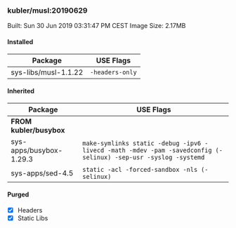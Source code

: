 ### kubler/musl:20190629

Built: Sun 30 Jun 2019 03:31:47 PM CEST
Image Size: 2.17MB

#### Installed
Package | USE Flags
--------|----------
sys-libs/musl-1.1.22 | `-headers-only`
#### Inherited
Package | USE Flags
--------|----------
**FROM kubler/busybox** |
sys-apps/busybox-1.29.3 | `make-symlinks static -debug -ipv6 -livecd -math -mdev -pam -savedconfig (-selinux) -sep-usr -syslog -systemd`
sys-apps/sed-4.5 | `static -acl -forced-sandbox -nls (-selinux)`

#### Purged
- [x] Headers
- [x] Static Libs
